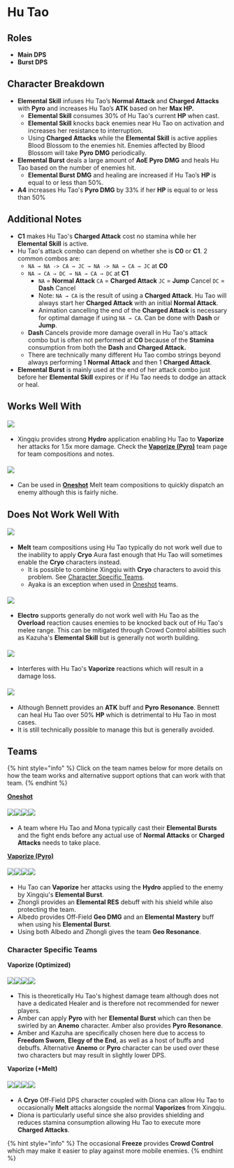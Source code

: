 # Hu Tao

## **Roles**

* **Main DPS**
* **Burst DPS**

## **Character Breakdown**

* **Elemental Skill** infuses Hu Tao’s **Normal Attack** and **Charged Attacks** with **Pyro** and increases Hu Tao’s **ATK** based on her **Max HP.**
  * **Elemental Skill** consumes 30% of Hu Tao's current **HP** when cast.
  * **Elemental Skill** knocks back enemies near Hu Tao on activation and increases her resistance to interruption.
  * Using **Charged Attacks** while the **Elemental Skill** is active applies Blood Blossom to the enemies hit. Enemies affected by Blood Blossom will take **Pyro** **DMG** periodically.
* **Elemental Burst** deals a large amount of **AoE Pyro** **DMG** and heals Hu Tao based on the number of enemies hit.
  * **Elemental Burst** **DMG** and healing are increased if Hu Tao’s **HP** is equal to or less than 50%.
* **A4** increases Hu Tao's **Pyro DMG** by 33% if her **HP** is equal to or less than 50%

## **Additional Notes**

* **C1** makes Hu Tao's **Charged Attack** cost no stamina while her **Elemental Skill** is active.
* Hu Tao's attack combo can depend on whether she is **C0** or **C1**. 2 common combos are:
  * `NA → NA -> CA → JC → NA -> NA → CA → JC` at **C0**
  * `NA → CA → DC → NA → CA → DC` at **C1**
    * `NA` = **Normal Attack** `CA` = **Charged Attack** `JC` = **Jump** Cancel `DC` = **Dash** Cancel
    * Note: `NA → CA` is the result of using a **Charged Attack**. Hu Tao will always start her **Charged Attack** with an initial **Normal Attack**.
    * Animation cancelling the end of the **Charged Attack** is necessary for optimal damage if using `NA → CA`. Can be done with **Dash** or **Jump**.
  * **Dash** Cancels provide more damage overall in Hu Tao's attack combo but is often not performed at **C0** because of the **Stamina** consumption from both the **Dash** and **Charged Attack.**
  * There are technically many different Hu Tao combo strings beyond always performing 1 **Normal Attack** and then 1 **Charged Attack**.
* **Elemental Burst** is mainly used at the end of her attack combo just before her **Elemental Skill** expires or if Hu Tao needs to dodge an attack or heal.

## **Works Well With**

#### ![](../../.gitbook/assets/ui\_avataricon\_xingqiu.png)

* Xingqiu provides strong **Hydro** application enabling Hu Tao to **Vaporize** her attacks for 1.5x more damage. Check the [**Vaporize (Pyro)**](../../teams/reverse-vaporize.md) team page for team compositions and notes.

#### ![](../../.gitbook/assets/ui\_avataricon\_ayaka.png)

* Can be used in [**Oneshot**](../../teams/oneshot.md) Melt team compositions to quickly dispatch an enemy although this is fairly niche.

## **Does Not Work Well With**

#### ![](../../.gitbook/assets/element\_cryo.webp)

* **Melt** team compositions using Hu Tao typically do not work well due to the inability to apply **Cryo** Aura fast enough that Hu Tao will sometimes enable the **Cryo** characters instead.
  * It is possible to combine Xingqiu with **Cryo** characters to avoid this problem. See [Character Specific Teams](hu-tao.md#character-specific-teams).
  * Ayaka is an exception when used in [Oneshot](../../teams/oneshot.md) teams.

#### ![](../../.gitbook/assets/element\_electro.webp)

* **Electro** supports generally do not work well with Hu Tao as the **Overload** reaction causes enemies to be knocked back out of Hu Tao's melee range. This can be mitigated through Crowd Control abilities such as Kazuha's **Elemental Skill** but is generally not worth building.

#### ![](../../.gitbook/assets/ui\_avataricon\_xiangling.png)

* Interferes with Hu Tao's **Vaporize** reactions which will result in a damage loss.

#### ![](../../.gitbook/assets/ui\_avataricon\_bennett.png)

* Although Bennett provides an **ATK** buff and **Pyro** **Resonance**. Bennett can heal Hu Tao over 50% **HP** which is detrimental to Hu Tao in most cases.
* It is still technically possible to manage this but is generally avoided.

## **Teams**

{% hint style="info" %}
Click on the team names below for more details on how the team works and alternative support options that can work with that team.
{% endhint %}

[**Oneshot**](../../teams/oneshot.md)

#### ![](../../.gitbook/assets/ui\_avataricon\_hutao.png)![](../../.gitbook/assets/ui\_avataricon\_mona.png)![](../../.gitbook/assets/ui\_avataricon\_kazuha.png)![](../../.gitbook/assets/ui\_avataricon\_bennett.png)

* A team where Hu Tao and Mona typically cast their **Elemental Bursts** and the fight ends before any actual use of **Normal Attacks** or **Charged Attacks** needs to take place.

[**Vaporize (Pyro)**](../../teams/reverse-vaporize.md)

#### ![](../../.gitbook/assets/ui\_avataricon\_hutao.png)![](../../.gitbook/assets/ui\_avataricon\_xingqiu.png)![](../../.gitbook/assets/ui\_avataricon\_albedo.png)![](../../.gitbook/assets/ui\_avataricon\_zhongli.png)

* Hu Tao can **Vaporize** her attacks using the **Hydro** applied to the enemy by Xingqiu's **Elemental Burst**.
* Zhongli provides an **Elemental RES** debuff with his shield while also protecting the team.
* Albedo provides Off-Field **Geo DMG** and an **Elemental Mastery** buff when using his **Elemental Burst**.
* Using both Albedo and Zhongli gives the team **Geo Resonance**.

### Character Specific Teams

**Vaporize (Optimized)**

#### ![](../../.gitbook/assets/ui\_avataricon\_hutao.png)![](../../.gitbook/assets/ui\_avataricon\_xingqiu.png)![](../../.gitbook/assets/ui\_avataricon\_kazuha.png)![](../../.gitbook/assets/UI\_AvatarIcon\_Amber.png)

* This is theoretically Hu Tao's highest damage team although does not have a dedicated Healer and is therefore not recommended for newer players.
* Amber can apply **Pyro** with her **Elemental Burst** which can then be swirled by an **Anemo** character. Amber also provides **Pyro Resonance**.
* Amber and Kazuha are specifically chosen here due to access to **Freedom Sworn**, **Elegy of the End**, as well as a host of buffs and debuffs. Alternative **Anemo** or **Pyro** character can be used over these two characters but may result in slightly lower DPS.

**Vaporize (+Melt)**

#### ![](../../.gitbook/assets/ui\_avataricon\_hutao.png)![](../../.gitbook/assets/ui\_avataricon\_xingqiu.png)![](../../.gitbook/assets/ui\_avataricon\_kaeya.png)![](../../.gitbook/assets/ui\_avataricon\_diona.png)

* A **Cryo** Off-Field DPS character coupled with Diona can allow Hu Tao to occasionally **Melt** attacks alongside the normal **Vaporizes** from Xingqiu.
* Diona is particularly useful since she also provides shielding and reduces stamina consumption allowing Hu Tao to execute more **Charged Attacks**.

{% hint style="info" %}
The occasional **Freeze** provides **Crowd Control** which may make it easier to play against more mobile enemies.
{% endhint %}
